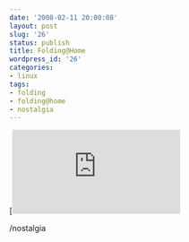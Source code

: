 ```yaml
---
date: '2008-02-11 20:00:08'
layout: post
slug: '26'
status: publish
title: Folding@Home
wordpress_id: '26'
categories:
- linux
tags:
- folding
- folding@home
- nostalgia
---
```


[![Folding@Home](http://folding.extremeoverclocking.com/graphs/future_totals.php?s=&u=822)

/nostalgia
